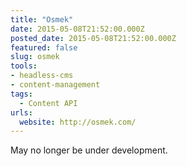 ```yaml
---
title: "Osmek"
date: 2015-05-08T21:52:00.000Z
posted_date: 2015-05-08T21:52:00.000Z
featured: false
slug: osmek
tools:
- headless-cms
- content-management
tags:
  - Content API
urls:
  website: http://osmek.com/
---
```

May no longer be under development.
